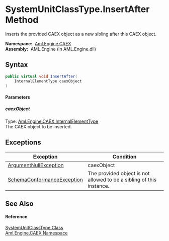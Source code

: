 SystemUnitClassType.InsertAfter Method
======================================
Inserts the provided CAEX object as a new sibling after this CAEX object.

  **Namespace:**  [Aml.Engine.CAEX][1]  
  **Assembly:**  AML.Engine (in AML.Engine.dll)

Syntax
------

```csharp
public virtual void InsertAfter(
	InternalElementType caexObject
)
```

#### Parameters

##### *caexObject*
Type: [Aml.Engine.CAEX.InternalElementType][2]  
The CAEX object to be inserted.


Exceptions
----------

Exception                       | Condition                                                            
------------------------------- | -------------------------------------------------------------------- 
[ArgumentNullException][3]      | caexObject                                                           
[SchemaConformanceException][4] | The provided object is not allowed to be a sibling of this instance. 


See Also
--------

#### Reference
[SystemUnitClassType Class][5]  
[Aml.Engine.CAEX Namespace][1]  

[1]: ../README.md
[2]: ../InternalElementType/README.md
[3]: https://docs.microsoft.com/dotnet/api/system.argumentnullexception
[4]: ../SchemaConformanceException/README.md
[5]: README.md
[6]: https://www.automationml.org
[7]: ../../icons/logoShade.png